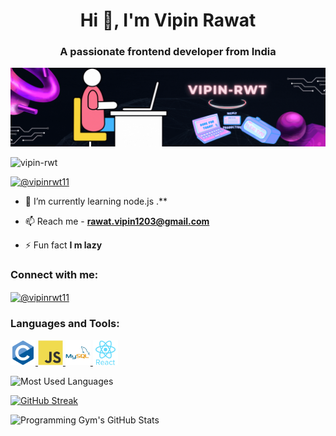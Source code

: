 <h1 align="center">Hi 👋, I'm Vipin Rawat</h1>
<h3 align="center">A passionate frontend developer from India</h3>

 
 ![github_cover_banner](https://github.com/vipin-rwt/vipin-rwt/blob/main/VIPIN-RWT.gif)
 
 
<p align="left"> <img src="https://komarev.com/ghpvc/?username=vipin-rwt&label=Profile%20views&color=0e75b6&style=flat" alt="vipin-rwt" /> </p>

<p align="left"> <a href="https://twitter.com/@vipinrwt11" target="blank"><img src="https://img.shields.io/twitter/follow/@vipinrwt11?logo=twitter&style=for-the-badge" alt="@vipinrwt11" /></a> </p>

- 🌱 I’m currently learning  node.js .**

- 📫 Reach me - **rawat.vipin1203@gmail.com**  

- ⚡ Fun fact **I m lazy**

<h3 align="left">Connect with me:</h3>
<p align="left">
<a href="https://twitter.com/@vipinrwt11" target="blank"><img align="center" src="https://raw.githubusercontent.com/rahuldkjain/github-profile-readme-generator/master/src/images/icons/Social/twitter.svg" alt="@vipinrwt11" height="30" width="40" /></a>
</p>

<h3 align="left">Languages and Tools:</h3>
<p align="left"> <a href="https://www.cprogramming.com/" target="_blank" rel="noreferrer"> <img src="https://raw.githubusercontent.com/devicons/devicon/master/icons/c/c-original.svg" alt="c" width="40" height="40"/> </a> <a href="https://developer.mozilla.org/en-US/docs/Web/JavaScript" target="_blank" rel="noreferrer"> <img src="https://raw.githubusercontent.com/devicons/devicon/master/icons/javascript/javascript-original.svg" alt="javascript" width="40" height="40"/> </a> <a href="https://www.mysql.com/" target="_blank" rel="noreferrer"> <img src="https://raw.githubusercontent.com/devicons/devicon/master/icons/mysql/mysql-original-wordmark.svg" alt="mysql" width="40" height="40"/> </a> <a href="https://reactjs.org/" target="_blank" rel="noreferrer"> <img src="https://raw.githubusercontent.com/devicons/devicon/master/icons/react/react-original-wordmark.svg" alt="react" width="40" height="40"/> </a> </p>

![Most Used Languages](https://github-readme-stats.vercel.app/api/top-langs/?username=vipin-rwt&layout=compact&show_icons=true&theme=jolly&border_radius=20)




[![GitHub Streak](https://streak-stats.demolab.com?user=vipin-rwt&theme=highcontrast&border_radius=12.9&ring=0CE7FFDA&currStreakLabel=51FFF9&fire=37FFFF&stroke=D2C6DD)](https://git.io/streak-stats)

![Programming Gym's GitHub Stats](https://github-readme-stats.vercel.app/api?username=vipin-rwt&hide=stars&count_private=true&show_icons=true&theme=jolly&border_radius=20)

</div>


